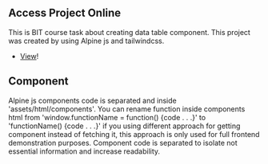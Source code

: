 ## Access Project Online

This is BIT course task about creating data table component. This project was created by using Alpine js and tailwindcss.

-   [View](https://gymmed.github.io/BIT-Alpine-Table-Example/)!

## Component

Alpine js components code is separated and inside 'assets/html/components'. You can rename function inside components html from 'window.functionName = function() {code . . .}' to 'functionName() {code . . .}' if you using different approach for getting component instead of fetching it, this approach is only used for full frontend demonstration purposes. Component code is separated to isolate not essential information and increase readability.
